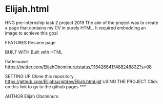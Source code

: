 # Elijah.html
HNG pre-internship task 2 project 2019 The aim of the project was to create a page that contains my CV in purely HTML. It required embedding an image to achieve this goal

FEATURES
Resume page

BUILT WITH
Built with HTML 

flutterwave https://twitter.com/ElijahObominuru/status/1164268417488248832?s=08

SETTING UP
Clone this repository https://github.com/Elijahscriptdev/Elijah.html.git
USING THE PROJECT
Click on this link to go to the github pages ***

AUTHOR
Elijah Obominuru